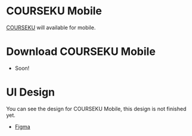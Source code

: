 # COURSEKU Mobile

[COURSEKU](http://courseku.herokuapp.com) will available for mobile.

# Download COURSEKU Mobile
- Soon!

# UI Design
You can see the design for COURSEKU Mobile, this design is not finished yet.
- [Figma](https://www.figma.com/file/3QpuOrLDPobFBIii30RBHe/Untitled?node-id=12%3A74)
